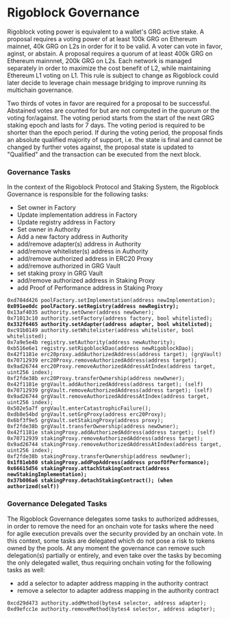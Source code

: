 # Rigoblock Governance

Rigoblock voting power is equivalent to a wallet's GRG active stake. A proposal requires a voting power of at least 100k GRG on Ethereum mainnet, 40k GRG on L2s in order for it to be valid. A voter can vote in favor, aginst, or abstain. A proposal requires a quorum of at least 400k GRG on Ethereum mainnnet, 200k GRG on L2s. Each network is managed separately in order to maximize the cost benefit of L2, while maintaining Ethereum L1 voting on L1. This rule is subject to change as Rigoblock could later decide to leverage chain message bridging to improve running its multichain governance.

Two thirds of votes in favor are required for a proposal to be successful. Abstained votes are counted for but are not computed in the quorum or the voting for/against. The voting period starts from the start of the next GRG staking epoch and lasts for 7 days. The voting period is required to be shorter than the epoch period. If during the voting period, the proposal finds an absolute qualified majority of support, i.e. the state is final and cannot be changed by further votes against, the proposal state is updated to "Qualified" and the transaction can be executed from the next block.

### Governance Tasks

In the context of the Rigoblock Protocol and Staking System, the Rigoblock Governance is responsible for the following tasks:

* Set owner in Factory
* Update implementation address in Factory
* Update registry address in Factory
* Set owner in Authority
* Add a new factory address in Authority
* add/remove adapter(s) address in Authority
* add/remove whitelister(s) address in Authority
* add/remove authorized address in ERC20 Proxy
* add/remove authorized in GRG Vault
* set staking proxy in GRG Vault
* add/remove authorized address in Staking Proxy
* add Proof of Performance address in Staking Proxy

<pre><code>0xd784d426 poolFactory.setImplementation(address newImplementation);
<strong>0x091ee0dc poolFactory.setRegistry(address newRegistry);
</strong>0x13af4035 authority.setOwner(address newOwner);
0x71013c10 authority.setFactory(address factory, bool whitelisted);
<strong>0x332f6465 authority.setAdapter(address adapter, bool whitelisted);
</strong>0xc91b0149 authority.setWhitelister(address whitelister, bool whitelisted);
0x7a9e5e4b registry.setAuthority(address newAuthority);
0xb516e6e1 registry.setRigoblockDao(address newRigoblockDao);
0x42f1181e erc20proxy.addAuthorizedAddress(address target); (grgVault)
0x70712939 erc20Proxy.removeAuthorizedAddress(address target);
0x9ad26744 erc20Proxy.removeAuthorizedAddressAtIndex(address target, uint256 index);
0xf2fde38b erc20Proxy.transferOwnership(address newOwner);
0x42f1181e grgVault.addAuthorizedAddress(address target); (self)
0x70712939 grgVault.removeAuthorizedAddress(address target); (self)
0x9ad26744 grgVault.removeAuthorizedAddressAtIndex(address target, uint256 index);
0x502e5a7f grgVault.enterCatastrophicFailure();
0xdb8e54bd grgVault.setGrgProxy(address erc20Proxy);
0x6bf3f9e5 grgVault.setStakingProxy(address proxy);
0xf2fde38b grgVault.transferOwnership(address newOwner);
0x42f1181e stakingProxy.addAuthorizedAddress(address target); (self)
0x70712939 stakingProxy.removeAuthorizedAddress(address target);
0x9ad26744 stakingProxy.removeAuthorizedAddressAtIndex(address target, uint256 index);
0xf2fde38b stakingProxy.transferOwnership(address newOwner);
<strong>0x1f81eb80 stakingProxy.addPopAddress(address proofOfPerformance);
</strong><strong>0x66615d56 stakingProxy.attachStakingContract(address newStakingImplementation);
</strong><strong>0x37b006a6 stakingProxy.detachStakingContract(); (when authorized(self))
</strong></code></pre>

### Governance Delegated Tasks

The Rigoblock Governance delegates some tasks to authorized addresses, in order to remove the need for an onchain vote for tasks where the need for agile execution prevails over the security provided by an onchain vote. In this context, some tasks are delegated which do not pose a risk to tokens owned by the pools. At any moment the governance can remove such delegation(s) partially or entirely, and even take over the tasks by becoming the only delegated wallet, thus requiring onchain voting for the following tasks as well:

* add a selector to adapter address mapping in the authority contract
* remove a selector to adapter address mapping in the authority contract

```
0xcd29d473 authority.addMethod(bytes4 selector, address adapter);
0xd9efcc1e authority.removeMethod(bytes4 selector, address adapter);
```
